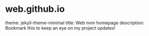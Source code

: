 # web.github.io
theme: jekyll-theme-minimal
title: Web nvm homepage
description: Bookmark this to keep an eye on my project updates!

